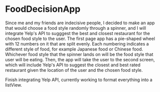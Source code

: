 # FoodDecisionApp
Since me and my friends are indecisive people, I decided to make an app that would choose a food style randomly through a spinner, and I will integrate Yelp's API to sugggest the best and closest restaurant for the chosen food style to the user. 
The first page app has a pie-shaped wheel with 12 numbers on it that are split evenly. Each numbering indicates a different style of food, for example Japanese food or Chinese food. Whichever food style that the spinner lands on will be the food style that user will be eating. Then, the app will take the user to the second screen, which will include Yelp's API to suggest the closest and best rated restaurant given the location of the user and the chosen food style. 

Finish integrating Yelp API, currently working to format everything into a listView. 
